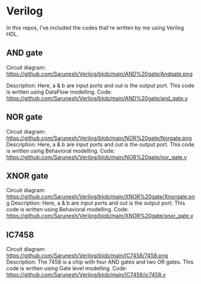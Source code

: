 # Verilog
In this repos, I've included the codes that're written by me using Verilog HDL. 

## AND gate
Circuit diagram: https://github.com/Sarunesh/Verilog/blob/main/AND%20gate/Andgate.png

Description: Here, a & b are input ports and out is the output port. This code is written using DataFlow modelling.
Code: https://github.com/Sarunesh/Verilog/blob/main/AND%20gate/and_gate.v

## NOR gate
Circuit diagram: https://github.com/Sarunesh/Verilog/blob/main/NOR%20gate/Norgate.png
Description: Here, a & b are input ports and out is the output port. This code is written using Behavioral modelling.
Code: https://github.com/Sarunesh/Verilog/blob/main/NOR%20gate/nor_gate.v

## XNOR gate
Circuit diagram: https://github.com/Sarunesh/Verilog/blob/main/XNOR%20gate/Xnorgate.png
Description: Here, a & b are input ports and out is the output port. This code is written using Behavioral modelling.
Code: https://github.com/Sarunesh/Verilog/blob/main/XNOR%20gate/xnor_gate.v

## IC7458
Circuit diagram: https://github.com/Sarunesh/Verilog/blob/main/IC7458/7458.png
Description: The 7458 is a chip with four AND gates and two OR gates. This code is written using Gate level modelling.
Code: https://github.com/Sarunesh/Verilog/blob/main/IC7458/ic7458.v

